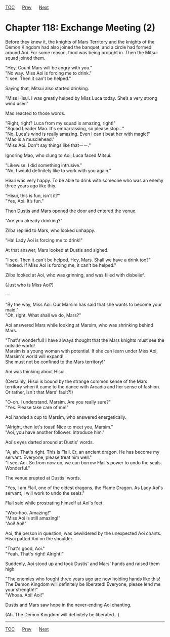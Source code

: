 [TOC](../readme.md)&nbsp;&nbsp;&nbsp;&nbsp;&nbsp;&nbsp;[Prev](section_0032.md)&nbsp;&nbsp;&nbsp;&nbsp;&nbsp;&nbsp;[Next](section_0034.md)



# Chapter 118: Exchange Meeting (2)

Before they knew it, the knights of Mars Territory and the knights of
the Demon Kingdom had also joined the banquet, and a circle had formed
around Aoi. For some reason, food was being brought in. Then the Mitsui
squad joined them.  
  
"Hey, Count Mars will be angry with you."  
"No way. Miss Aoi is forcing me to drink."  
"I see. Then it can't be helped."  
  
Saying that, Mitsui also started drinking.  
  
"Miss Hisui. I was greatly helped by Miss Luca today. She’s a very
strong wind user."  
  
Mao reacted to those words.  
  
"Right, right? Luca from my squad is amazing, right!"  
"Squad Leader Mao. It's embarrassing, so please stop..."  
"No, Luca's wind is really amazing. Even I can't beat her with magic!"  
"Mao is a musclehead."  
"Miss Aoi. Don't say things like thatーー."  
  
Ignoring Mao, who clung to Aoi, Luca faced Mitsui.  
  
"Likewise. I did something intrusive."  
"No, I would definitely like to work with you again."  
  
Hisui was very happy. To be able to drink with someone who was an enemy
three years ago like this.  
  
"Hisui, this is fun, isn't it?"  
"Yes, Aoi. It’s fun."  
  
Then Dustis and Mars opened the door and entered the venue.  
  
"Are you already drinking?"  
  
Zilba replied to Mars, who looked unhappy.  
  
"Ha! Lady Aoi is forcing me to drink!"  
  
At that answer, Mars looked at Dustis and sighed.  
  
"I see. Then it can't be helped. Hey, Mars. Shall we have a drink
too?"  
"Indeed. If Miss Aoi is forcing me, it can't be helped."  
  
Zilba looked at Aoi, who was grinning, and was filled with disbelief.  
  
(Just who is Miss Aoi?)  
  
—  
  
"By the way, Miss Aoi. Our Marsim has said that she wants to become your
maid."  
"Oh, right. What shall we do, Mars?"  
  
Aoi answered Mars while looking at Marsim, who was shrinking behind
Mars.  
  
"That's wonderful! I have always thought that the Mars knights must see
the outside world!  
Marsim is a young woman with potential. If she can learn under Miss Aoi,
Marsim's world will expand!  
She must not be confined to the Mars territory!"  
  
Aoi was thinking about Hisui.  
  
(Certainly, Hisui is bound by the strange common sense of the Mars
territory when it came to the dance with Arcadia and her sense of
fashion.  
Or rather, isn't that Mars' fault?!)  
  
"O-oh. I understand. Marsim. Are you really sure?"  
"Yes. Please take care of me!"  
  
Aoi handed a cup to Marsim, who answered energetically.  
  
"Alright, then let's toast! Nice to meet you, Marsim."  
"Aoi, you have another follower. Introduce him."  
  
Aoi's eyes darted around at Dustis' words.  
  
"A, ah. That's right. This is Flail. Er, an ancient dragon. He has
become my servant. Everyone, please treat him well."  
"I see. Aoi. So from now on, we can borrow Flail's power to undo the
seals. Wonderful."  
  
The venue erupted at Dustis' words.  
  
"Yes, I am Flail, one of the oldest dragons, the Flame Dragon. As Lady
Aoi's servant, I will work to undo the seals."  
  
Flail said while prostrating himself at Aoi's feet.  
  
"Woo-hoo. Amazing!"  
"Miss Aoi is still amazing!"  
"Aoi! Aoi!"  
  
Aoi, the person in question, was bewildered by the unexpected Aoi
chants. Hisui patted Aoi on the shoulder.  
  
"That's good, Aoi."  
"Yeah. That's right! Alright!"  
  
Suddenly, Aoi stood up and took Dustis' and Mars' hands and raised them
high.  
  
"The enemies who fought three years ago are now holding hands like this!
The Demon Kingdom will definitely be liberated! Everyone, please lend me
your strength!!"  
"Whoaa. Aoi! Aoi!"  
  
Dustis and Mars saw hope in the never-ending Aoi chanting.  
  
(Ah. The Demon Kingdom will definitely be liberated...)  
  
  


---
[TOC](../readme.md)&nbsp;&nbsp;&nbsp;&nbsp;&nbsp;&nbsp;[Prev](section_0032.md)&nbsp;&nbsp;&nbsp;&nbsp;&nbsp;&nbsp;[Next](section_0034.md)

